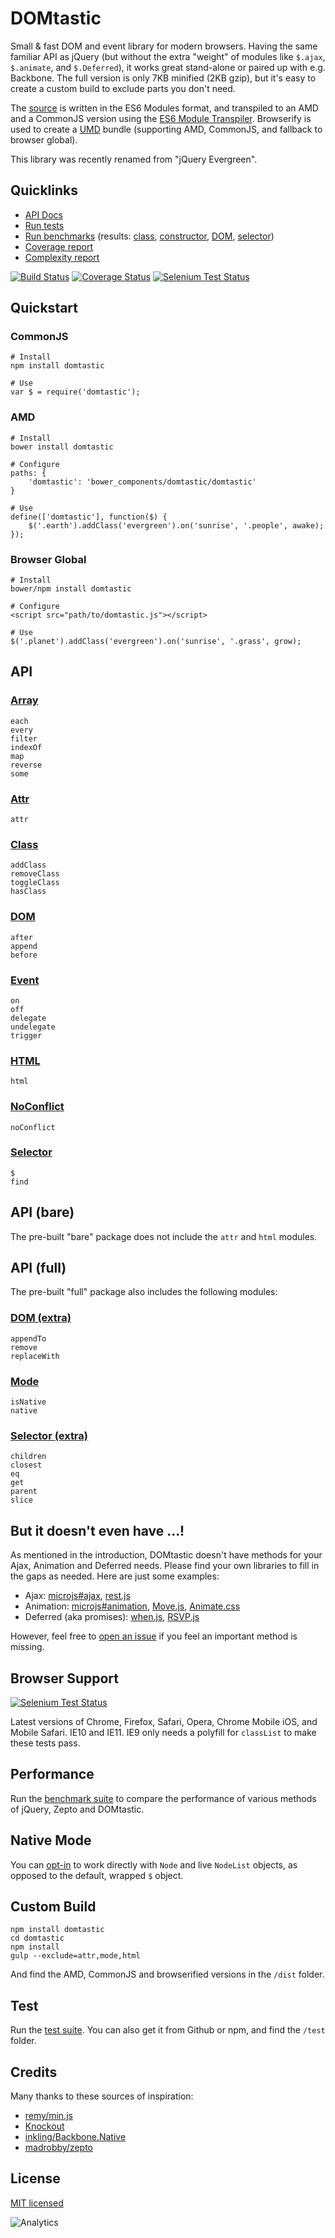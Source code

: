 # DOMtastic

Small & fast DOM and event library for modern browsers.
Having the same familiar API as jQuery (but without the extra "weight" of modules like `$.ajax`, `$.animate`, and `$.Deferred`), it works great stand-alone or paired up with e.g. Backbone.
The full version is only 7KB minified (2KB gzip), but it's easy to create a custom build to exclude parts you don't need.

The [source](https://github.com/webpro/DOMtastic) is written in the ES6 Modules format, and transpiled to an AMD and a CommonJS version using the [ES6 Module Transpiler](http://square.github.io/es6-module-transpiler/). Browserify is used to create a [UMD](https://github.com/umdjs/umd) bundle (supporting AMD, CommonJS, and fallback to browser global).

This library was recently renamed from "jQuery Evergreen".

## Quicklinks

* [API Docs](http://webpro.github.io/DOMtastic/doc/)
* [Run tests](http://webpro.github.io/DOMtastic/test/)
* [Run benchmarks](http://webpro.github.io/DOMtastic/benchmark/) (results: [class](http://www.browserscope.org/user/tests/table/agt1YS1wcm9maWxlcnIRCxIEVGVzdBiAgICkvo7WCQw?v=3&layout=simple), [constructor](http://www.browserscope.org/user/tests/table/agt1YS1wcm9maWxlcnIRCxIEVGVzdBiAgICkyo2ECQw?v=3&layout=simple), [DOM](http://www.browserscope.org/user/tests/table/agt1YS1wcm9maWxlcnIRCxIEVGVzdBiAgIDk0Jv_Cgw?v=3&layout=simple), [selector](http://www.browserscope.org/user/tests/table/agt1YS1wcm9maWxlcnIRCxIEVGVzdBiAgICkzLXNCAw?v=3&layout=simple))
* [Coverage report](http://webpro.github.io/DOMtastic/coverage/dist/domtastic.js.html)
* [Complexity report](http://webpro.github.io/DOMtastic/complexity/)

[![Build Status](https://travis-ci.org/webpro/DOMtastic.png?branch=master)](https://travis-ci.org/webpro/DOMtastic)
[![Coverage Status](https://coveralls.io/repos/webpro/DOMtastic/badge.png?branch=master)](https://coveralls.io/r/webpro/DOMtastic?branch=master)
[![Selenium Test Status](https://saucelabs.com/buildstatus/webpro)](https://saucelabs.com/u/webpro)

## Quickstart

### CommonJS

    # Install
	npm install domtastic

	# Use
	var $ = require('domtastic');

### AMD

    # Install
	bower install domtastic

	# Configure
	paths: {
		'domtastic': 'bower_components/domtastic/domtastic'
	}

	# Use
	define(['domtastic'], function($) {
		$('.earth').addClass('evergreen').on('sunrise', '.people', awake);
	});

### Browser Global

    # Install
	bower/npm install domtastic

	# Configure
	<script src="path/to/domtastic.js"></script>

	# Use
	$('.planet').addClass('evergreen').on('sunrise', '.grass', grow);

## API

### [Array](http://webpro.github.io/DOMtastic/doc/#array)

    each
    every
    filter
    indexOf
    map
    reverse
    some

### [Attr](http://webpro.github.io/DOMtastic/doc#attr)

	attr

### [Class](http://webpro.github.io/DOMtastic/doc#class)

	addClass
	removeClass
	toggleClass
	hasClass

### [DOM](http://webpro.github.io/DOMtastic/doc#dom)

	after
	append
	before

### [Event](http://webpro.github.io/DOMtastic/doc#event)

	on
	off
	delegate
	undelegate
	trigger

### [HTML](http://webpro.github.io/DOMtastic/doc#html)

	html

### [NoConflict](http://webpro.github.io/DOMtastic/doc#noconflict)

	noConflict

### [Selector](http://webpro.github.io/DOMtastic/doc#selector)

	$
	find


## API (bare)

The pre-built "bare" package does not include the `attr` and `html` modules.

## API (full)

The pre-built "full" package also includes the following modules:

### [DOM (extra)](http://webpro.github.io/DOMtastic/doc#dom_extra)

	appendTo
    remove
    replaceWith

### [Mode](http://webpro.github.io/DOMtastic/doc#mode)

	isNative
	native

### [Selector (extra)](http://webpro.github.io/DOMtastic/doc#selector_extra)

	children
	closest
	eq
	get
	parent
	slice

## But it doesn't even have ...!

As mentioned in the introduction, DOMtastic doesn't have methods for your Ajax, Animation and Deferred needs. Please find your own libraries to fill in the gaps as needed. Here are just some examples:

* Ajax: [microjs#ajax](http://microjs.com/#ajax), [rest.js](https://github.com/cujojs/rest)
* Animation: [microjs#animation](http://microjs.com/#animation), [Move.js](http://visionmedia.github.io/move.js/), [Animate.css](https://daneden.me/animate/)
* Deferred (aka promises): [when.js](https://github.com/cujojs/when), [RSVP.js](https://github.com/tildeio/rsvp.js)

However, feel free to [open an issue](https://github.com/webpro/DOMtastic/issues) if you feel an important method is missing.

## Browser Support

[![Selenium Test Status](https://saucelabs.com/browser-matrix/webpro.svg)](https://saucelabs.com/u/webpro)

Latest versions of Chrome, Firefox, Safari, Opera, Chrome Mobile iOS, and Mobile Safari. IE10 and IE11. IE9 only needs a polyfill for `classList` to make these tests pass.

## Performance

Run the [benchmark suite](http://webpro.github.io/DOMtastic/benchmark/) to compare the performance of various methods of jQuery, Zepto and DOMtastic.

## Native Mode

You can [opt-in](https://github.com/webpro/DOMtastic/blob/master/src/mode.js) to work directly with `Node` and live `NodeList` objects, as opposed to the default, wrapped `$` object.

## Custom Build

	npm install domtastic
	cd domtastic
	npm install
	gulp --exclude=attr,mode,html

And find the AMD, CommonJS and browserified versions in the `/dist` folder.

## Test

Run the [test suite](http://webpro.github.io/DOMtastic/test/). You can also get it from Github or npm, and find the `/test` folder.

## Credits

Many thanks to these sources of inspiration:

* [remy/min.js](https://github.com/remy/min.js)
* [Knockout](https://github.com/knockout/knockout/blob/master/src/utils.js)
* [inkling/Backbone.Native](https://github.com/inkling/backbone.native/blob/master/backbone.native.js)
* [madrobby/zepto](https://github.com/madrobby/zepto/)

## License

[MIT licensed](http://webpro.mit-license.org)

![Analytics](https://ga-beacon.appspot.com/UA-17415234-3/jquery-evergreen/readme?pixel)
